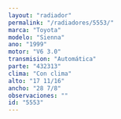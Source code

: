 ```yaml
---
layout: "radiador"
permalink: "/radiadores/5553/"
marca: "Toyota"
modelo: "Sienna"
ano: "1999"
motor: "V6 3.0"
transmision: "Automática"
parte: "432313"
clima: "Con clima"
alto: "17 11/16"
ancho: "28 7/8"
observaciones: ""
id: "5553"
---
```


